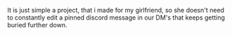 It is just simple a project, that i made for my girlfriend, so she doesn't need to constantly edit a pinned discord message in our DM's that keeps getting buried further down.
